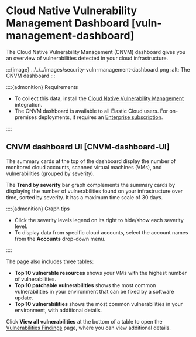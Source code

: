 # Cloud Native Vulnerability Management Dashboard [vuln-management-dashboard]

The Cloud Native Vulnerability Management (CNVM) dashboard gives you an overview of vulnerabilities detected in your cloud infrastructure.

:::{image} ../../../images/security-vuln-management-dashboard.png
:alt: The CNVM dashboard
:::

::::{admonition} Requirements
* To collect this data, install the [Cloud Native Vulnerability Management](../../../solutions/security/cloud/get-started-with-cnvm.md) integration.
* The CNVM dashboard is available to all Elastic Cloud users. For on-premises deployments, it requires an [Enterprise subscription](https://www.elastic.co/pricing).

::::



## CNVM dashboard UI [CNVM-dashboard-UI]

The summary cards at the top of the dashboard display the number of monitored cloud accounts, scanned virtual machines (VMs), and vulnerabilities (grouped by severity).

The **Trend by severity** bar graph complements the summary cards by displaying the number of vulnerabilities found on your infrastructure over time, sorted by severity. It has a maximum time scale of 30 days.

::::{admonition} Graph tips
* Click the severity levels legend on its right to hide/show each severity level.
* To display data from specific cloud accounts, select the account names from the **Accounts** drop-down menu.

::::


The page also includes three tables:

* **Top 10 vulnerable resources** shows your VMs with the highest number of vulnerabilities.
* **Top 10 patchable vulnerabilities** shows the most common vulnerabilities in your environment that can be fixed by a software update.
* **Top 10 vulnerabilities** shows the most common vulnerabilities in your environment, with additional details.

Click **View all vulnerabilities** at the bottom of a table to open the [Vulnerabilities Findings](https://www.elastic.co/guide/en/security/current/vuln-management-findings.html) page, where you can view additional details.


